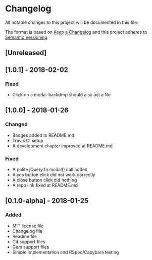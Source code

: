 # Changelog
All notable changes to this project will be documented in this file.

The format is based on [Keep a Changelog](http://keepachangelog.com/en/1.0.0/)
and this project adheres to [Semantic Versioning](http://semver.org/spec/v2.0.0.html).

## [Unreleased]

## [1.0.1] - 2018-02-02
### Fixed
- Click on a modal-backdrop should also act a No

## [1.0.0] - 2018-01-26
### Changed
- Badges added to README.md
- Travis CI setup
- A development chapter improved at README.md

### Fixed
- A polite jQuery.fn.modal() call added
- A yes button click did not work correctly 
- A close button click did nothing 
- A repo link fixed at README.md 

## [0.1.0-alpha] - 2018-01-25
### Added
- MIT license file
- Changelog file
- Readme file
- Git support files
- Gem support files
- Simple implementation and RSpec/Capybara testing
